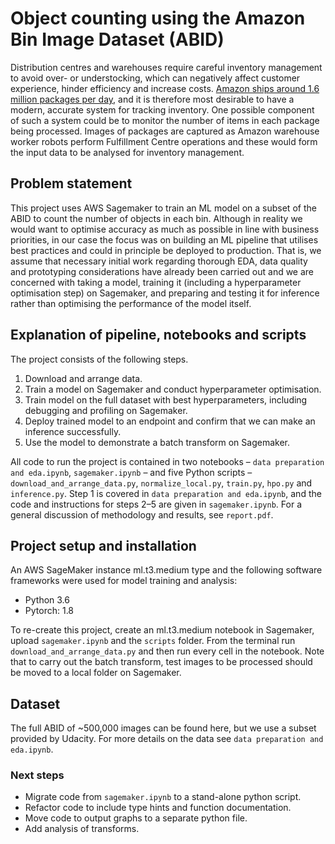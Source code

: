 # Object counting using the Amazon Bin Image Dataset (ABID)

Distribution centres and warehouses require careful inventory management to avoid over- or understocking, which can negatively affect customer experience, hinder efficiency and increase costs. <a href="https://landingcube.com/amazon-statistics/#:~:text=Amazon%20ships%20approximately%201.6%20million,and%2018.5%20orders%20per%20second" target="_blank" rel="noopener">Amazon ships around 1.6 million packages per day</a>, and it is therefore most desirable to have a modern, accurate system for tracking inventory. One possible component of such a system could be to monitor the number of items in each package being processed. Images of packages are captured as Amazon warehouse worker robots perform Fulfillment Centre operations and these would form the input data to be analysed for inventory management. 

## Problem statement
This project uses AWS Sagemaker to train an ML model on a subset of the ABID to count the number of objects in each bin. Although in reality we would want to optimise accuracy as much as possible in line with business priorities, in our case the focus was on building an ML pipeline that utilises best practices and could in principle be deployed to production. That is, we assume that necessary initial work regarding thorough EDA, data quality and prototyping considerations have already been carried out and we are concerned with taking a model, training it (including a hyperparameter optimisation step) on Sagemaker, and preparing and testing it for inference rather than optimising the performance of the model itself. 

## Explanation of pipeline, notebooks and scripts
The project consists of the following steps.
1. Download and arrange data.
2. Train a model on Sagemaker and conduct hyperparameter optimisation.
3. Train model on the full dataset with best hyperparameters, including debugging and profiling on Sagemaker.
4. Deploy trained model to an endpoint and confirm that we can make an inference successfully.
5. Use the model to demonstrate a batch transform on Sagemaker. 

All code to run the project is contained in two notebooks – `data preparation and eda.ipynb`, `sagemaker.ipynb` – and five Python scripts – `download_and_arrange_data.py`, `normalize_local.py`, `train.py`, `hpo.py` and `inference.py`. Step 1 is covered in `data preparation and eda.ipynb`, and the code and instructions for steps 2–5 are given in `sagemaker.ipynb`. For a general discussion of methodology and results, see `report.pdf`.

## Project setup and installation
An AWS SageMaker instance ml.t3.medium type and the following software frameworks were used for model training and analysis:

- Python 3.6
- Pytorch: 1.8

To re-create this project, create an ml.t3.medium notebook in Sagemaker, upload `sagemaker.ipynb` and the `scripts` folder. From the terminal run `download_and_arrange_data.py` and then run every cell in the notebook. Note that to carry out the batch transform, test images to be processed should be moved to a local folder on Sagemaker.


## Dataset
The full ABID of \~500,000 images can be found <a ref="https://registry.opendata.aws/amazon-bin-imagery/" target="_blank" rel="noopener">here</a>, but we use a subset provided by Udacity. For more details on the data see `data preparation and eda.ipynb`.

### Next steps
- Migrate code from `sagemaker.ipynb` to a stand-alone python script.
- Refactor code to include type hints and function documentation.
- Move code to output graphs to a separate python file.
- Add analysis of transforms.